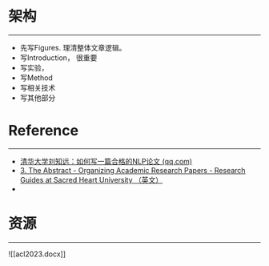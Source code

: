 # 架构
---
- 先写Figures. 理清整体文章逻辑。
- 写Introduction， 很重要
- 写实验，
- 写Method
- 写相关技术
- 写其他部分

# Reference
---
- [清华大学刘知远：如何写一篇合格的NLP论文 (qq.com)](https://mp.weixin.qq.com/s/czrgveZqruwNsag-rws7dg)
- [3. The Abstract - Organizing Academic Research Papers - Research Guides at Sacred Heart University （英文）](https://library.sacredheart.edu/c.php?g=29803&p=185914)
- 

# 资源
---
![[acl2023.docx]]